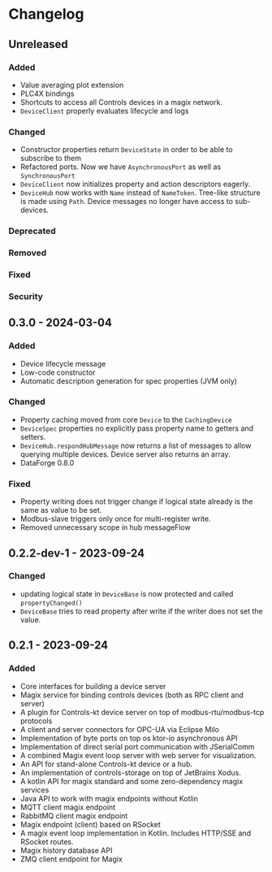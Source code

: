 # Changelog

## Unreleased

### Added
- Value averaging plot extension
- PLC4X bindings
- Shortcuts to access all Controls devices in a magix network.
- `DeviceClient` properly evaluates lifecycle and logs

### Changed
- Constructor properties return `DeviceState` in order to be able to subscribe to them
- Refactored ports. Now we have `AsynchronousPort` as well as `SynchronousPort`
- `DeviceClient` now initializes property and action descriptors eagerly.
- `DeviceHub` now works with `Name` instead of `NameToken`. Tree-like structure is made using `Path`. Device messages no longer have access to sub-devices.

### Deprecated

### Removed

### Fixed

### Security

## 0.3.0 - 2024-03-04

### Added

- Device lifecycle message
- Low-code constructor
- Automatic description generation for spec properties (JVM only)

### Changed

- Property caching moved from core `Device` to the `CachingDevice`
- `DeviceSpec` properties no explicitly pass property name to getters and setters.
- `DeviceHub.respondHubMessage` now returns a list of messages to allow querying multiple devices. Device server also returns an array.
- DataForge 0.8.0

### Fixed

- Property writing does not trigger change if logical state already is the same as value to be set.
- Modbus-slave triggers only once for multi-register write.
- Removed unnecessary scope in hub messageFlow

## 0.2.2-dev-1 - 2023-09-24

### Changed

- updating logical state in `DeviceBase` is now protected and called `propertyChanged()`
- `DeviceBase` tries to read property after write if the writer does not set the value.

## 0.2.1 - 2023-09-24

### Added

- Core interfaces for building a device server
- Magix service for binding controls devices (both as RPC client and server)
- A plugin for Controls-kt device server on top of modbus-rtu/modbus-tcp protocols
- A client and server connectors for OPC-UA via Eclipse Milo
- Implementation of byte ports on top os ktor-io asynchronous API
- Implementation of direct serial port communication with JSerialComm
- A combined Magix event loop server with web server for visualization.
- An API for stand-alone Controls-kt device or a hub.
- An implementation of controls-storage on top of JetBrains Xodus.
- A kotlin API for magix standard and some zero-dependency magix services
- Java API to work with magix endpoints without Kotlin
- MQTT client magix endpoint
- RabbitMQ client magix endpoint
- Magix endpoint (client) based on RSocket
- A magix event loop implementation in Kotlin. Includes HTTP/SSE and RSocket routes.
- Magix history database API
- ZMQ client endpoint for Magix
